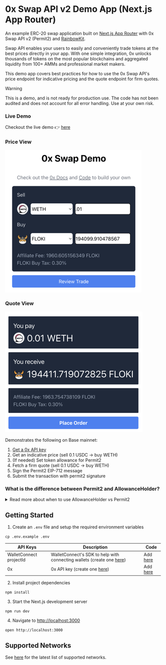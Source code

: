# 0x Swap API v2 Demo App (Next.js App Router)

An example ERC-20 swap application built on [Next.js App Router](https://nextjs.org/docs) with 0x Swap API v2 (Permit2) and [RainbowKit](https://www.rainbowkit.com/).

Swap API enables your users to easily and conveniently trade tokens at the best prices directly in your app. With one simple integration, 0x unlocks thousands of tokens on the most popular blockchains and aggregated liquidity from 100+ AMMs and professional market makers.

This demo app covers best practices for how to use the 0x Swap API's price endpoint for indicative pricing and the quote endpoint for firm quotes.

> [!WARNING]  
> This is a demo, and is not ready for production use. The code has not been audited and does not account for all error handling. Use at your own risk.

### Live Demo

Checkout the live demo 👉 [here](https://0x-swap-v2-demo-app.vercel.app/)

### Price View

![priceView](src/images/priceView.png)

### Quote View

![quoteView](src/images/quoteView.png)

Demonstrates the following on Base mainnet:

1. [Get a 0x API key](https://0x.org/docs/introduction/getting-started)
2. Get an indicative price (sell 0.1 USDC → buy WETH)
3. (If needed) Set token allowance for Permit2
4. Fetch a firm quote (sell 0.1 USDC → buy WETH)
5. Sign the Permit2 EIP-712 message
6. Submit the transaction with permit2 signature

### What is the difference between Permit2 and AllowanceHolder?

<details>

<summary>Read more about when to use AllowanceHolder vs Permit2</summary>

0x Swap API offers you the optionality to either use [Permit2](https://0x.org/docs/next/introduction/0x-cheat-sheet#permit2-contract) or [AllowanceHolder](https://0x.org/docs/next/introduction/0x-cheat-sheet#allowanceholder-contract) as the allowance target.

For most applications, we recommend using the Permit2 flow for swaps and setting allowances on the Permit2 contract. This process requires collecting two signatures from your users per trade: one offchain signature for the limited approval and an onchain signature for the trade.

While Permit2's single-use method provides greatly enhanced security, we recognize that some projects may not wish to have a double-signature UX (this may apply to teams that integrate Swap API into smart contracts, or teams that are aggregating across multiple sources and want to keep the UI consistent across all the integrations).

If your integration prevents you from collecting offchain signatures, such as with smart contracts, we recommend using AllowanceHolder.

Originally developed by Uniswap based on the work of 0x alumnus [Lawrence Forman](https://github.com/merklejerk), [Permit2](https://blog.uniswap.org/permit2-and-universal-router) is a token approval method that can be used to safely share and manage token approvals across different smart contracts. Permit2 is immutable, extensively audited, used by other trusted protocols in the space including Uniswap and has a [$3M bug bounty](https://uniswap.org/bug-bounty).

Still have questions? [Reachout to our team](https://0x.org/docs/introduction/community#contact-support).

</details>

## Getting Started

1. Create an `.env` file and setup the required environment variables

```
cp .env.example .env
```

| **API Keys**            | **Description**                                                                                                  | **Code**                                                                                     |
| ----------------------- | ---------------------------------------------------------------------------------------------------------------- | -------------------------------------------------------------------------------------------- |
| WalletConnect projectId | WalletConnect's SDK to help with connecting wallets (create one [here](https://cloud.walletconnect.com/sign-in)) | Add [here](https://github.com/0xProject/0x-examples/blob/main/swap-v2-next-app/.env.example) |
| 0x                      | 0x API key (create one [here](https://0x.org/docs/introduction/getting-started))                                 | Add [here](https://github.com/0xProject/0x-examples/blob/main/swap-v2-next-app/.env.example) |

2. Install project dependencies

```
npm install
```

3. Start the Next.js development server

```
npm run dev
```

4. Navigate to [http://localhost:3000](http://localhost:3000)

```
open http://localhost:3000
```

## Supported Networks

See [here](https://0x.org/docs/introduction/0x-cheat-sheet#-chain-support) for the latest list of supported networks.

